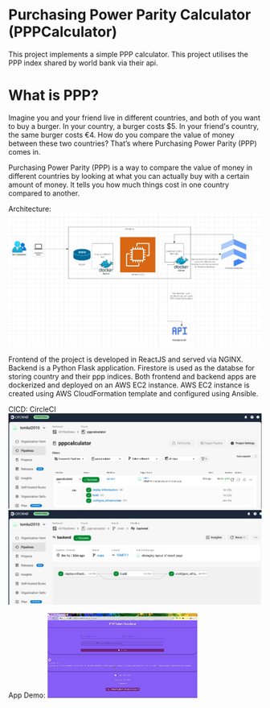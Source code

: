 # Purchasing Power Parity Calculator (PPPCalculator)
This project implements a simple PPP calculator. This project utilises the PPP index shared by world bank via their api. 

# What is PPP? 
Imagine you and your friend live in different countries, and both of you want to buy a burger. In your country, a burger costs $5. In your friend's country, the same burger costs €4. How do you compare the value of money between these two countries? That’s where Purchasing Power Parity (PPP) comes in.

Purchasing Power Parity (PPP) is a way to compare the value of money in different countries by looking at what you can actually buy with a certain amount of money. It tells you how much things cost in one country compared to another.

Architecture: 
![Architecture](Architecture.png)

Frontend of the project is developed in ReactJS and served via NGINX. Backend is a Python Flask application. Firestore is used as the databse for storing country and their ppp indices.
Both frontend and backend apps are dockerized and deployed on an AWS EC2 instance. AWS EC2 instance is created using AWS CloudFormation template and configured using Ansible. 


CICD: CircleCI
![CICD Project](CICD_project.png)
![CICD Project](CICD_workflow.png)

App Demo: 
[![App Demo](App_Demo.gif)](https://github.com/tomlui2010/pppcalculator/raw/main/App_Demo.mov)

